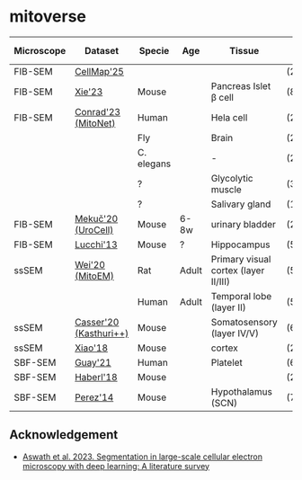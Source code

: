 # mitoverse


|Microscope| Dataset  |    Specie   | Age   | Tissue | Avg Shape (xyz)   | Resolution   | # Mitos   |
|----------|----------|-------------|-------|--------|-------------------|--------------|-----------|
|FIB-SEM   |[CellMap'25](https://cellmapchallenge.janelia.org/)||||     (219,210,217)x147  | 8x8x8        | 1580      |
|FIB-SEM   |[Xie'23](https://github.com/bowang-lab/MAESTER)|Mouse||Pancreas Islet β cell|(874,669,979)x7    | 16x16x16     |         |
|FIB-SEM   |[Conrad'23 (MitoNet)](https://volume-em.github.io/empanada.html)|Human||Hela cell|(256,256,256)    | 15x15x15     | 68        |
|          ||           Fly        |       | Brain             | (256,255,255)      | 12x12x12     | 91        |
|          ||           C. elegans |       | -                 | (256,256,256)      | 24x24x24     | 241       |
|          ||              ?       |       | Glycolytic muscle | (302,383,765)      | 18x18x18     | 104       |
|          ||               ?      |       | Salivary gland    | (140,1081,1200)    | 15x15x15     | 46        |
|FIB-SEM   |[Mekuč'20 (UroCell)](https://github.com/MancaZerovnikMekuc/UroCell)|Mouse|6-8w|urinary bladder|(256,256,256)x5|16x16x15| 287  |
|FIB-SEM   |[Lucchi'13](https://www.epfl.ch/labs/cvlab/data/data-em/)|Mouse|?|Hippocampus|(512,768,82)|10x10x10|70|
|ssSEM     |[Wei'20 (MitoEM)](https://mitoem.grand-challenge.org/)|Rat|Adult|Primary visual cortex (layer II/III)|(512,512,500)x64|8x8x30| 8201|
|          |          |  Human      | Adult |Temporal lobe (layer II) | (512,512,500)x64    | 8x8x30       | 13537     |
|ssSEM     |[Casser'20 (Kasthuri++)](https://sites.google.com/view/connectomics/) | Mouse     |       |Somatosensory (layer IV/V) | (699,791,80)x2      |12x12x30      | 267       |
|ssSEM     |[Xiao'18](https://www.frontiersin.org/journals/neuroanatomy/articles/10.3389/fnana.2018.00092/full)|Mouse||cortex|(2156,2104,31)|8x8x50|   468  |
|SBF-SEM   |[Guay'21](https://leapmanlab.github.io/dense-cell/)|Human||Platelet|(667,736,65)x3|10x10x50|    |
|SBF-SEM   |[Haberl'18](https://github.com/CRBS/cdeep3m/)|Mouse|||(256,256,15)x2|10x10x24|    |
|SBF-SEM   |[Perez'14](https://www.sci.utah.edu/releases/chm_v2.1.367/chm-supplemental_data.zip)|Mouse||Hypothalamus (SCN)|(750,750,45)x2|8x8x30|    |




## Acknowledgement
- [Aswath et al. 2023. Segmentation in large-scale cellular electron microscopy with deep learning: A literature survey](https://arxiv.org/abs/2206.07171)
